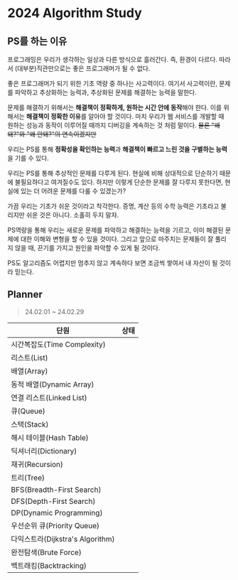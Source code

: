 # 2024 Algorithm Study
## PS를 하는 이유

프로그래밍은 우리가 생각하는 일상과 다른 방식으로 흘러간다. 즉, 환경이 다르다. 따라서 (대부분)직관만으로는 좋은 프로그래머가 될 수 없다.

좋은 프로그래머가 되기 위한 기초 역량 중 하나는 사고력이다. 여기서 사고력이란, 문제를 파악하고 추상화하는 능력과, 추상화된 문제를 해결하는 능력을 말한다.

문제를 해결하기 위해서는 **해결책이 정확하게, 원하는 시간 안에 동작**해야 한다. 이를 위해서는 **해결책이 정확한 이유**를 알아야 할 것이다. 마치 우리가 웹 서비스를 개발할 때 원하는 성능과 동작이 이루어질 때까지 디버깅을 계속하는 것 처럼 말이다. ~~물론 "왜 돼?"와 "왜 안돼?"의 연속이겠지만~~

우리는 PS를 통해 **정확성을 확인하는 능력**과 **해결책이 빠르고 느린 것을 구별하는 능력**을 기를 수 있다.

우리는 PS를 통해 추상적인 문제를 다루게 된다. 현실에 비해 상대적으로 단순하기 때문에 불필요하다고 여겨질수도 있다. 하지만 이렇게 단순한 문제를 잘 다루지 못한다면, 현실에 있는 더 어려운 문제를 다룰 수 있겠는가?

가끔 우리는 기초가 쉬운 것이라고 착각한다. 증명, 계산 등의 수학 능력은 기초라고 불리지만 쉬운 것은 아니다. 소홀히 두지 말자.

PS역량을 통해 우리는 새로운 문제를 파악하고 해결하는 능력을 기르고, 이미 해결된 문제에 대한 이해와 변형을 할 수 있을 것이다. 그리고 앞으로 마주치는 문제들이 잘 풀리지 않을 때, 끈기를 가지고 원인을 파악할 수 있게 될 것이다.

PS도 알고리즘도 어렵지만 멈추지 않고 계속하다 보면 조금씩 쌓여서 내 자산이 될 것이라 믿는다.

## Planner

> 24.02.01 ~ 24.02.29

| 단원 | 상태 |
|------|------|
| 시간복잡도(Time Complexity) |  |
| 리스트(List) |  |
| 배열(Array) |  |
| 동적 배열(Dynamic Array) |  |
| 연결 리스트(Linked List) |  |
| 큐(Queue) |  |
| 스택(Stack) |  |
| 해시 테이블(Hash Table) |  |
| 딕셔너리(Dictionary) |  |
| 재귀(Recursion) |  |
| 트리(Tree) |  |
| BFS(Breadth-First Search) |  |
| DFS(Depth-First Search) |  |
| DP(Dynamic Programming) |  |
| 우선순위 큐(Priority Queue) |  |
| 다익스트라(Dijkstra's Algorithm) |  |
| 완전탐색(Brute Force) |  |
| 백트래킹(Backtracking) |  |
